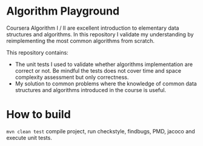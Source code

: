 # Algorithm Playground

Coursera Algorithm I / II are excellent introduction to elementary data structures and algorithms.
In this repository I validate my understanding by reimplementing the most common algorithms from scratch.

This repository contains:
* The unit tests I used to validate whether algorithms implementation are correct or not.
Be mindful the tests does not cover time and space complexity assessment but only correctness.
* My solution to common problems where the knowledge of common data structures and algorithms introduced in the course is useful.

# How to build
`mvn clean test` compile project, run checkstyle, findbugs, PMD, jacoco and execute unit tests.


